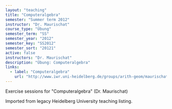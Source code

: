 ```yaml
---
layout: "teaching"
title: "Computeralgebra"
semester: "Summer term 2012"
instructor: "Dr. Maurischat"
course_type: "Übung"
semester_term: "SS"
semester_year: "2012"
semester_key: "SS2012"
semester_sort: "20121"
active: false
instructors: "Dr. Maurischat"
description: "Übung: Computeralgebra"
links:
  - label: "Computeralgebra"
    url: "http://www.iwr.uni-heidelberg.de/groups/arith-geom/maurischat/uebungen/compalg-ss2012/index.html"
---
```


Exercise sessions for "Computeralgebra" (Dr. Maurischat)

Imported from legacy Heidelberg University teaching listing.